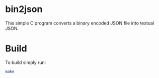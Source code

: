 bin2json
========

This simple C program converts a binary encoded JSON file into textual JSON.

Build
=====

To build simply run:

```bash
make
```

